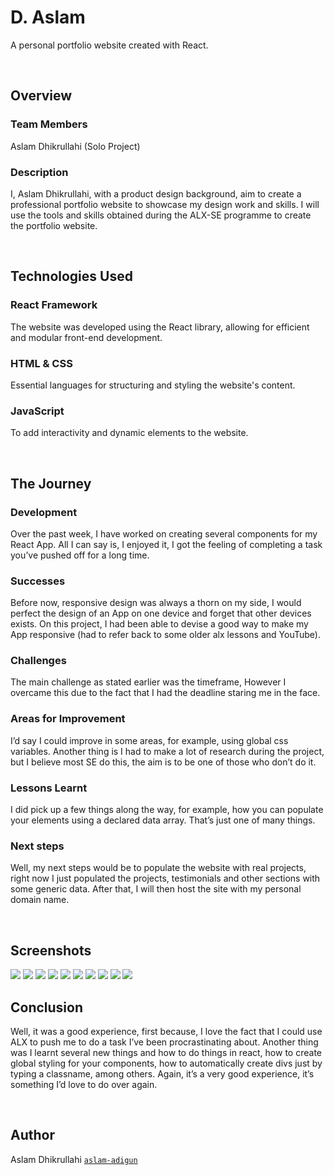 # D. Aslam
A personal portfolio website created with React.

<br>

## Overview
### Team Members
Aslam Dhikrullahi (Solo Project)
### Description
I, Aslam Dhikrullahi, with a product design background, aim to create a professional portfolio website to showcase my design work and skills. I will use the tools and skills obtained during the ALX-SE programme to create the portfolio website.

<br>

## Technologies Used
### React Framework
The website was developed using the React library, allowing for efficient and modular front-end development.
### HTML & CSS
Essential languages for structuring and styling the website's content.
### JavaScript
To add interactivity and dynamic elements to the website.

<br>

## The Journey
### Development
Over the past week, I have worked on creating several components for my React App. All I can say is, I enjoyed it, I got the feeling of completing a task you’ve pushed off for a long time.
### Successes
Before now, responsive design was always a thorn on my side, I would perfect the design of an App on one device and forget that other devices exists. On this project, I had been able to devise a good way to make my App responsive (had to refer back to some older alx lessons and YouTube).
### Challenges
The main challenge as stated earlier was the timeframe, However I overcame this due to the fact that I had the deadline staring me in the face.
### Areas for Improvement
I’d say I could improve in some areas, for example, using global css variables. Another thing is I had to make a lot of research during the project, but I believe most SE do this, the aim is to be one of those who don’t do it.
### Lessons Learnt
I did pick up a few things along the way, for example, how you can populate your elements using a declared data array. That’s just one of many things.
### Next steps
Well, my next steps would be to populate the website with real projects, right now I just populated the projects, testimonials and other sections with some generic data. After that, I will then host the site with my personal domain name.

<br>

## Screenshots
<img src="src/assets/screenshot-1.png">
<img src="src/assets/screenshot-1-tab.png">
<img src="src/assets/screenshot-1-mobile.png">
<img src="src/assets/screenshot-2.png">
<img src="src/assets/screenshot-3.png">
<img src="src/assets/screenshot-4.png">
<img src="src/assets/screenshot-5.png">
<img src="src/assets/screenshot-6.png">
<img src="src/assets/screenshot-7.png">
<img src="src/assets/screenshot-8.png">

<br>

## Conclusion
Well, it was a good experience, first because, I love the fact that I could use ALX to push me to do a task I’ve been procrastinating about.
Another thing was I learnt several new things and how to do things in react, how to create global styling for your components, how to automatically create divs just by typing a classname, among others.
Again, it’s a very good experience, it’s something I’d love to do over again.

<br>

## Author
Aslam Dhikrullahi [`aslam-adigun`](https://github.com/aslam-adigun)